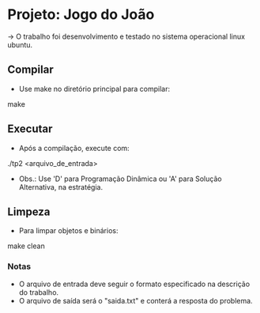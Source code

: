 # Projeto: Jogo do João

-> O trabalho foi desenvolvimento e testado no sistema operacional linux ubuntu.

## Compilar
- Use make no diretório principal para compilar:

make

## Executar
- Após a compilação, execute com:

./tp2 <estrategia> <arquivo_de_entrada>
- Obs.: Use 'D' para Programação Dinâmica ou 'A' para Solução Alternativa, na estratégia.

## Limpeza
- Para limpar objetos e binários:

make clean

### Notas
- O arquivo de entrada deve seguir o formato especificado na descrição do trabalho.
- O arquivo de saída será o "saida.txt" e conterá a resposta do problema.